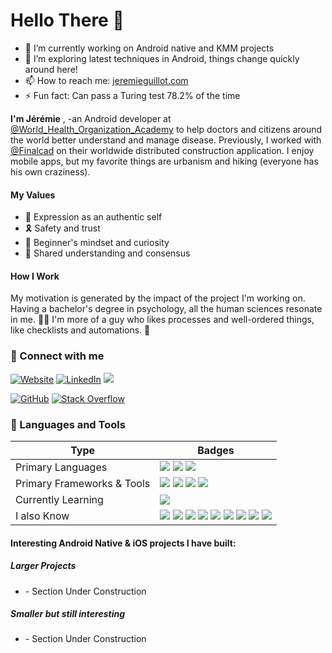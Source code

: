 # Hello There 👋

- 🔭 I’m currently working on Android native and KMM projects
- 🌱 I’m exploring latest techniques in Android, things change quickly around here!
- 📫 How to reach me: [jeremieguillot.com](http://jeremieguillot.com/)
- ⚡ Fun fact: Can pass a Turing test 78.2% of the time


**I'm Jérémie**
, -an Android developer at [@World_Health_Organization_Academy](https://www.who.int/about/who-academy) to help doctors and citizens around the world better understand and manage disease. Previously, I worked with [@Finalcad](https://www.finalcad.com/) on their worldwide distributed construction application.  I enjoy mobile apps, but my favorite things are urbanism and hiking (everyone has his own craziness).

#### My Values
- 🌟  Expression as an authentic self
- 🎗  Safety and trust
- 🍏  Beginner's mindset and curiosity
- 🙌  Shared understanding and consensus

#### How I Work

My motivation is generated by the impact of the project I'm working on. Having a bachelor's degree in psychology, all the human sciences resonate in me. 👨‍⚕️   I'm more of a guy who likes processes and well-ordered things, like checklists and automations. 🦾

### 🤝 Connect with me

[![Website](https://img.shields.io/badge/website-000000?style=for-the-badge&logo=About.me&logoColor=white
)](http://jeremieguillot.com/)
[![LinkedIn](https://img.shields.io/badge/LinkedIn-0077B5?style=for-the-badge&logo=linkedin&logoColor=white)](https://www.linkedin.com/in/jeremie-guillot-freelance-android/)
[![](https://img.shields.io/badge/Twitter-1DA1F2?style=for-the-badge&logo=twitter&logoColor=white)](https://twitter.com/guillot_jeremie)

[![GitHub](https://img.shields.io/badge/GitHub-100000?style=for-the-badge&logo=github&logoColor=white)](https://github.com/JustJerem)
[![Stack Overflow](https://img.shields.io/badge/Stack_Overflow-FE7A16?style=for-the-badge&logo=stack-overflow&logoColor=white)](https://stackoverflow.com/users/12087427/j%c3%a9r%c3%a9mie-guillot)

### 🧠 Languages and Tools

| Type  |  Badges |
|---|---|
| Primary Languages  | ![](https://img.shields.io/badge/Kotlin-0095D5?&style=for-the-badge&logo=kotlin&logoColor=white) ![](https://img.shields.io/badge/Dart-0175C2?style=for-the-badge&logo=dart&logoColor=white)  ![](https://img.shields.io/badge/gradle-02303A?style=for-the-badge&logo=gradle&logoColor=white) |
|  Primary Frameworks & Tools	 | ![](https://img.shields.io/badge/Android-3DDC84?style=for-the-badge&logo=android&logoColor=white) ![](https://img.shields.io/badge/Android_Studio-3DDC84?style=for-the-badge&logo=android-studio&logoColor=white)  ![](https://img.shields.io/badge/IntelliJ_IDEA-000000.svg?style=for-the-badge&logo=intellij-idea&logoColor=white) ![](https://img.shields.io/badge/firebase-ffca28?style=for-the-badge&logo=firebase&logoColor=black)|
| Currently Learning	  | ![](https://img.shields.io/badge/iOS-000000?style=for-the-badge&logo=ios&logoColor=white)  |
| I also Know		  | ![](https://img.shields.io/badge/Python-FFD43B?style=for-the-badge&logo=python&logoColor=blue) ![](https://img.shields.io/badge/Jira-0052CC?style=for-the-badge&logo=Jira&logoColor=white) ![](https://img.shields.io/badge/Notion-000000?style=for-the-badge&logo=notion&logoColor=white)  ![](https://img.shields.io/badge/Figma-F24E1E?style=for-the-badge&logo=figma&logoColor=white) ![](https://img.shields.io/badge/Sketch-FFB387?style=for-the-badge&logo=sketch&logoColor=black)  ![](https://img.shields.io/badge/strapi-2F2E8B?style=for-the-badge&logo=strapi&logoColor=white) ![](https://img.shields.io/badge/Appwrite-F02E65?style=for-the-badge&logo=Appwrite&logoColor=black) ![](https://img.shields.io/badge/JWT-000000?style=for-the-badge&logo=JSON%20web%20tokens&logoColor=white) ![](https://img.shields.io/badge/Postman-FF6C37?style=for-the-badge&logo=Postman&logoColor=white) |

#### Interesting Android Native & iOS projects I have built:
##### Larger Projects
- []() - Section Under Construction

##### Smaller but still interesting
- []() - Section Under Construction
